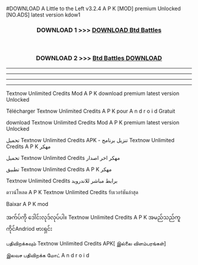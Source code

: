 #DOWNLOAD A Little to the Left v3.2.4 A P K [MOD] premium Unlocked [NO.ADS] latest version kdow1 



<div align="center">

<h3>DOWNLOAD 1 >>> <a href="https://getmod1.web.app/?judule=Btd Battles">DOWNLOAD Btd Battles</a></h3><br>

<h3>DOWNLOAD 2 >>> <a href="https://getmod1.web.app/?judule=Btd Battles">Btd Battles DOWNLOAD </a></h3>

</div>


----------------------------------------------------------

----------------------------------------------------------

----------------------------------------------------------

----------------------------------------------------------


Textnow Unlimited Credits  Mod A P K download premium latest version Unlocked

Télécharger  Textnow Unlimited Credits  A P K pour A n d r o i d Gratuit

download Textnow Unlimited Credits  Mod A P K premium latest version Unlocked

تحميل Textnow Unlimited Credits  APK - تنزيل برنامج Textnow Unlimited Credits  A P K مهكر

تحميل Textnow Unlimited Credits  مهكر اخر اصدار

تطبيق Textnow Unlimited Credits  A P K مهكر

Textnow Unlimited Credits  برابط مباشر للاندرويد

ดาวน์โหลด A P K Textnow Unlimited Credits  รับเวอร์ชันล่าสุด

Baixar A P K mod

အက်ပ်ကို ဒေါင်းလုဒ်လုပ်ပါ။ Textnow Unlimited Credits  A P K အမည်သည်ကူကိုင်Andriod ဗားရှင်း

பதிவிறக்கவும் Textnow Unlimited Credits  APK[ இல்லை விளம்பரங்கள்] 
 
இலவச பதிவிறக்க மோட் A n d r o i d




